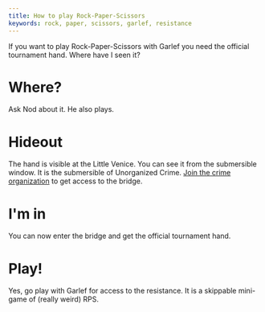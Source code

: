 ```yaml
---
title: How to play Rock-Paper-Scissors
keywords: rock, paper, scissors, garlef, resistance
---
```


If you want to play Rock-Paper-Scissors with Garlef you need the official tournament hand. Where have I seen it?

# Where?
Ask Nod about it. He also plays.

# Hideout
The hand is visible at the Little Venice. You can see it from the submersible window. It is the submersible of Unorganized Crime. [Join the crime organization](051-join-crime.md) to get access to the bridge.

# I'm in
You can now enter the bridge and get the official tournament hand.

# Play!
Yes, go play with Garlef for access to the resistance. It is a skippable mini-game of (really weird) RPS.